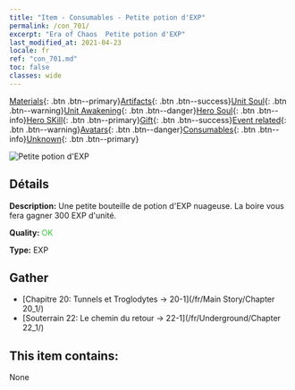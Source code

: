```yaml
---
title: "Item - Consumables - Petite potion d'EXP"
permalink: /con_701/
excerpt: "Era of Chaos  Petite potion d'EXP"
last_modified_at: 2021-04-23
locale: fr
ref: "con_701.md"
toc: false
classes: wide
---
```

 [Materials](/ItemsFR/){: .btn .btn--primary}[Artifacts](/ItemsFR/Artifacts/){: .btn .btn--success}[Unit Soul](/ItemsFR/UnitSoul/){: .btn .btn--warning}[Unit Awakening](/ItemsFR/UnitAwakening/){: .btn .btn--danger}[Hero Soul](/ItemsFR/HeroSoul/){: .btn .btn--info}[Hero SKill](/ItemsFR/HeroSkill/){: .btn .btn--primary}[Gift](/ItemsFR/Gift/){: .btn .btn--success}[Event related](/ItemsFR/Events/){: .btn .btn--warning}[Avatars](/ItemsFR/Avatars/){: .btn .btn--danger}[Consumables](/ItemsFR/Consumables/){: .btn .btn--info}[Unknown](/ItemsFR/Unknown/){: .btn .btn--primary}

 ![Petite potion d'EXP](/images/t/i_501.png)

## Détails
 **Description:** Une petite bouteille de potion d'EXP nuageuse. La boire vous fera gagner 300 EXP d'unité.

 **Quality:** <span style="color: #32CD32">OK</span>

 **Type:** EXP

## Gather

*    [Chapitre 20: Tunnels et Troglodytes -> 20-1](/fr/Main Story/Chapter 20_1/) 
*    [Souterrain 22: Le chemin du retour -> 22-1](/fr/Underground/Chapter 22_1/) 

## This item contains:

  None


